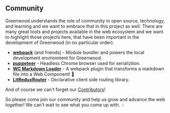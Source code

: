 ## Community

Greenwood understands the role of community in open source, technology, and learning and we want to embrace that in this project as well.  There are many great tools and projects available in the web ecosystem and we want to highlight those projects here, that have been important in the development of Greenwood (in no particular order).

- [**webpack**](https://webpack.js.org/) (and friends) - Module bundler and powers the local development environment for Greenwood.
- [**puppeteer**](https://github.com/GoogleChrome/puppeteer) - Headless Chrome browser used for serializtion.
- [**WC Markdown Loader**](https://github.com/hutchgrant/wc-markdown-loader/) - A webpack plugin that transforms a markdown file into a Web Component! 🤯
- [**LitReduxRouter**](https://github.com/fernandopasik/lit-redux-router) - Declarative client side routing library.

And of course we can't forget our [Contributors](https://github.com/ProjectEvergreen/greenwood/graphs/contributors)!

So please come join our community and help us grow and advance the web together!  We can't wait to see what you come up with.  💡